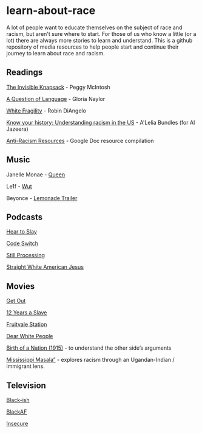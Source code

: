 # learn-about-race
A lot of people want to educate themselves on the subject of race and racism, but aren't sure where to start. For those of us who know a little (or a lot) there are always more stories to learn and understand. This is a github repository of media resources to help people start and continue their journey to learn about race and racism.

## Readings
[The Invisible Knapsack](https://www.racialequitytools.org/resourcefiles/mcintosh.pdf) - Peggy McIntosh

[A Question of Language](https://www.csun.edu/~hcpas003/language.html) - Gloria Naylor

[White Fragility](https://www.amazon.com/dp/B07K356517) -  Robin DiAngelo

[Know your history: Understanding racism in the US](https://www.aljazeera.com/indepth/features/2015/08/race-history-ferguson-150814082921736.html) - A'Lelia Bundles (for Al Jazeera)

[Anti-Racism Resources](https://docs.google.com/document/d/1BRlF2_zhNe86SGgHa6-VlBO-QgirITwCTugSfKie5Fs/preview?fbclid=IwAR0X36q6QE1F1zkwOV3il0nCv2ygn2hh6LZGtlAa8CAAyZxqBubk6GuLXEM&pru=AAABcoFTKTY*-iVyQIoFqUCDTVBTUB60Zg) - Google Doc resource compilation


## Music
Janelle Monae - [Queen](https://www.youtube.com/watch?v=tEddixS-UoU)

Le1f - [Wut](https://www.youtube.com/watch?v=Nrnq4SZ0luc)

Beyonce - [Lemonade Trailer](https://www.youtube.com/watch?time_continue=2&v=BB5zLq1zcdo&feature=emb_title)

## Podcasts
[Hear to Slay](https://www.heartoslay.com/)

[Code Switch](https://www.npr.org/podcasts/510312/codeswitch)

[Still Processing](https://www.nytimes.com/column/still-processing-podcast)

[Straight White American Jesus](https://www.religiousstudiesproject.com/podcast/straight-white-american-jesus-the-podcast/)

## Movies
[Get Out](https://en.wikipedia.org/wiki/Get_Out)

[12 Years a Slave](https://en.wikipedia.org/wiki/12_Years_a_Slave_(film))

[Fruitvale Station](https://en.wikipedia.org/wiki/Fruitvale_Station)

[Dear White People](https://en.wikipedia.org/wiki/Dear_White_People)

[Birth of a Nation (1915)](https://en.wikipedia.org/wiki/The_Birth_of_a_Nation) - to understand the other side’s arguments

[Mississippi Masala”](https://en.wikipedia.org/wiki/Mississippi_Masala) - explores racism through an Ugandan-Indian / immigrant lens. 

## Television
[Black-ish](https://en.wikipedia.org/wiki/Black-ish)

[BlackAF](https://www.netflix.com/title/81056700)

[Insecure](https://en.wikipedia.org/wiki/Insecure_(TV_series))
